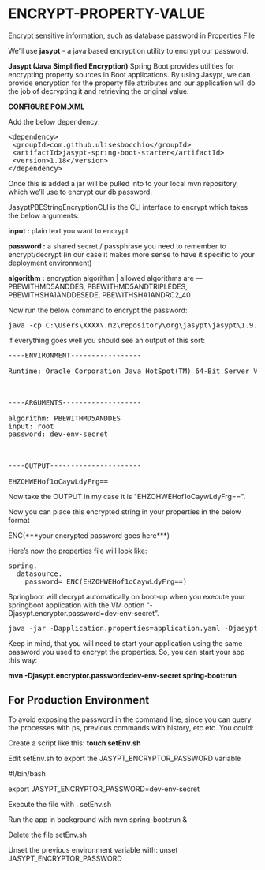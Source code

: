 # ENCRYPT-PROPERTY-VALUE
Encrypt sensitive information, such as database password in Properties File

<p>We’ll use <strong>jasypt</strong> - a java based encryption utility to encrypt our password.</p>

<p><strong>Jasypt (Java Simplified Encryption)</strong> Spring Boot provides utilities for encrypting property sources in Boot applications.
By using Jasypt, we can provide encryption for the property file attributes and our application will do the job of decrypting it and retrieving the original value.</p>

<strong>CONFIGURE POM.XML</strong>
<p>Add the below dependency:</p>

<pre class="fn fo fp fq fr ht hu hv"><span id="d0d4" class="hw gp dc bk hx b eg hy hz r ia">&lt;dependency&gt;<br/> &lt;groupId&gt;com.github.ulisesbocchio&lt;/groupId&gt;<br/> &lt;artifactId&gt;jasypt-spring-boot-starter&lt;/artifactId&gt;<br/> &lt;version&gt;1.18&lt;/version&gt;<br/>&lt;/dependency&gt;</span></pre><p id="5e0b" class="ha hb dc bk hc b hd ho hf hp hh hq hj hr hl hs hn">

<p>Once this is added a jar will be pulled into to your local mvn repository, which we’ll use to encrypt our db password.</p>

<p>JasyptPBEStringEncryptionCLI is the CLI interface to encrypt which takes the below arguments:</p>

<p><strong>input :</strong> plain text you want to encrypt</p>
<p><strong>password :</strong> a shared secret / passphrase you need to remember to encrypt/decrypt (in our case it makes more sense to have it specific to your deployment environment)</p>
<p><strong>algorithm :</strong> encryption algorithm | allowed algorithms are — PBEWITHMD5ANDDES, PBEWITHMD5ANDTRIPLEDES, PBEWITHSHA1ANDDESEDE, PBEWITHSHA1ANDRC2_40</p>

<p>Now run the below command to encrypt the password:</p>

<pre class="fn fo fp fq fr ht hu hv"><span id="3d74" class="hw gp dc bk hx b eg hy hz r ia">java -cp C:\Users\XXXX\.m2\repository\org\jasypt\jasypt\1.9.3\jasypt-1.9.3.jar org.jasypt.intf.cli.JasyptPBEStringEncryptionCLI input=root password=dev-env-secret algorithm=PBEWITHMD5ANDDES</span></pre>

<p>if everything goes well you should see an output of this sort:</p>

<pre class="fn fo fp fq fr ht hu hv"><span id="a65f" class="hw gp dc bk hx b eg hy hz r ia">----ENVIRONMENT-----------------<br/> <br/>Runtime: Oracle Corporation Java HotSpot(TM) 64-Bit Server VM 25.181-b13<br/> <br/> <br/> <br/>----ARGUMENTS-------------------<br/> <br/>algorithm: PBEWITHMD5ANDDES<br/>input: root<br/>password: dev-env-secret<br/> <br/> <br/> <br/>----OUTPUT----------------------<br/> <br/>EHZOHWEHof1oCaywLdyFrg==</span></pre><p id="81c2" class="ha hb dc bk hc b hd ho hf hp hh hq hj hr hl hs hn">

<p>Now take the OUTPUT in my case it is "EHZOHWEHof1oCaywLdyFrg==".</p><p id="602e" class="ha hb dc bk hc b hd ho hf hp hh hq hj hr hl hs hn">Now you can place this encrypted string in your properties in the below format</p><p id="ed0d" class="ha hb dc bk hc b hd ho hf hp hh hq hj hr hl hs hn">ENC(***your encrypted password goes here***)</p><p id="e220" class="ha hb dc bk hc b hd ho hf hp hh hq hj hr hl hs hn">Here’s now the properties file will look like:</p><pre class="fn fo fp fq fr ht hu hv"><span id="f7ba" class="hw gp dc bk hx b eg hy hz r ia">spring.<br/>  datasource.<br/>    password= ENC(EHZOHWEHof1oCaywLdyFrg==)</span></pre><p id="998d" class="ha hb dc bk hc b hd ho hf hp hh hq hj hr hl hs hn">Springboot will decrypt automatically on boot-up when you execute your springboot application with the VM option “-Djasypt.encryptor.password=dev-env-secret”.</p><pre class="fn fo fp fq fr ht hu hv"><span id="68c3" class="hw gp dc bk hx b eg hy hz r ia">java -jar -Dapplication.properties=application.yaml -Djasypt.encryptor.password=ddev-env-secret springboot_app.jar</span></pre>

<p>Keep in mind, that you will need to start your application using the same password you used to encrypt the properties. So, you can start your app this way:</p>

<p><strong>mvn -Djasypt.encryptor.password=dev-env-secret spring-boot:run</strong></p>

<h2>For Production Environment</h2>
<p>To avoid exposing the password in the command line, since you can query the processes with ps, previous commands with history, etc etc. You could:</p>

<p>Create a script like this: <strong>touch setEnv.sh</strong></p>
<p>Edit setEnv.sh to export the JASYPT_ENCRYPTOR_PASSWORD variable</p>
<p>#!/bin/bash</p>

<p>export JASYPT_ENCRYPTOR_PASSWORD=dev-env-secret</p>

<p>Execute the file with . setEnv.sh</p>
<p>Run the app in background with mvn spring-boot:run &</p>
<p>Delete the file setEnv.sh</p>
<p>Unset the previous environment variable with: unset JASYPT_ENCRYPTOR_PASSWORD</p>
